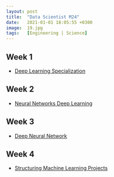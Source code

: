 ```yaml
---
layout: post
title:  "Data Scientist M24"
date:   2021-01-01 18:05:55 +0300
image:  19.jpg
tags:   [Engineering | Science]
---
```

## Week 1
- [Deep Learning Specialization](https://www.coursera.org/specializations/deep-learning#courses)

## Week 2
- [Neural Networks Deep Learning](https://www.coursera.org/learn/neural-networks-deep-learning?specialization=deep-learning)

## Week 3
- [Deep Neural Network](https://www.coursera.org/learn/deep-neural-network?specialization=deep-learning)

## Week 4
- [Structuring Machine Learning Projects](https://www.coursera.org/learn/machine-learning-projects?specialization=deep-learning)


[jekyll-docs]: https://jekyllrb.com/docs/home
[jekyll-gh]:   https://github.com/jekyll/jekyll
[jekyll-talk]: https://talk.jekyllrb.com/
